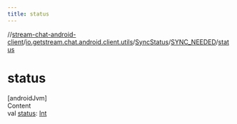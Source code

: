 ```yaml
---
title: status
---
```

//[stream-chat-android-client](../../../../index.md)/[io.getstream.chat.android.client.utils](../../index.md)/[SyncStatus](../index.md)/[SYNC_NEEDED](index.md)/[status](status.md)



# status  
[androidJvm]  
Content  
val [status](status.md): [Int](https://kotlinlang.org/api/latest/jvm/stdlib/kotlin/-int/index.html)  



